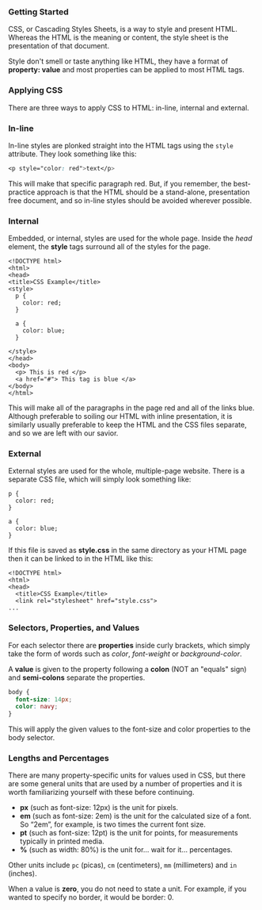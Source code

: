 ### Getting Started
CSS, or Cascading Styles Sheets, is a way to style and present HTML. Whereas the HTML is the meaning or content, the style sheet is the presentation of that document.

Style don't smell or taste anything like HTML, they have a format of **property: value** and most properties can be applied to most HTML tags.

### Applying CSS
There are three ways to apply CSS to HTML: in-line, internal and external.

### In-line
In-line styles are plonked straight into the HTML tags using the `style` attribute.
They look something like this:

```css
<p style="color: red">text</p>
```
This will make that specific paragraph red.
But, if you remember, the best-practice approach is that the HTML should be a stand-alone, presentation free document, and so in-line styles should be avoided wherever possible.

### Internal
Embedded, or internal, styles are used for the whole page. Inside the *head* element, the **style** tags surround all of the styles for the page.

```
<!DOCTYPE html>
<html>
<head>
<title>CSS Example</title>
<style>
  p {
    color: red;
  }

  a {
    color: blue;
  }

</style>
</head>
<body>
  <p> This is red </p>
  <a href="#"> This tag is blue </a>
</body>
</html>
```
This will make all of the paragraphs in the page red and all of the links blue.
Although preferable to soiling our HTML with inline presentation, it is similarly usually preferable to keep the HTML and the CSS files separate, and so we are left with our savior.

### External
External styles are used for the whole, multiple-page website. There is a separate CSS file, which will simply look something like:

```
p {
  color: red;
}

a {
  color: blue;
}
```
If this file is saved as **style.css** in the same directory as your HTML page then it can be linked to in the HTML like this:

```
<!DOCTYPE html>
<html>
<head>
  <title>CSS Example</title>
  <link rel="stylesheet" href="style.css">
...
```

### Selectors, Properties, and Values
For each selector there are **properties** inside curly brackets, which simply take the form of words such as *color*, *font-weight* or *background-color*.

A **value** is given to the property following a **colon** (NOT an "equals" sign) and **semi-colons** separate the properties.

```css
body {
  font-size: 14px;
  color: navy;
}
```

This will apply the given values to the font-size and color properties to the body selector.

### Lengths and Percentages
There are many property-specific units for values used in CSS, but there are some general units that are used by a number of properties and it is worth familiarizing yourself with these before continuing.

* **px** (such as font-size: 12px) is the unit for pixels.
* **em** (such as font-size: 2em) is the unit for the calculated size of a font. So “2em”, for example, is two times the current font size.
* **pt** (such as font-size: 12pt) is the unit for points, for measurements typically in printed media.
* **%** (such as width: 80%) is the unit for… wait for it… percentages.

Other units include `pc` (picas), `cm` (centimeters), `mm` (millimeters) and `in` (inches).

When a value is **zero**, you do not need to state a unit. For example, if you wanted to specify no border, it would be border: 0.
